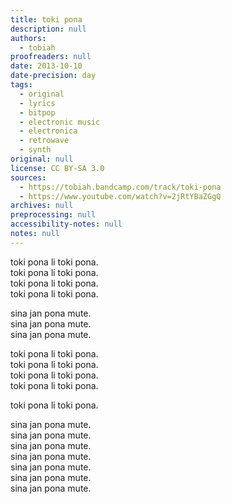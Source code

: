 ```yaml
---
title: toki pona
description: null
authors:
  - tobiah
proofreaders: null
date: 2013-10-10
date-precision: day
tags:
  - original
  - lyrics
  - bitpop
  - electronic music
  - electronica
  - retrowave
  - synth
original: null
license: CC BY-SA 3.0
sources:
  - https://tobiah.bandcamp.com/track/toki-pona
  - https://www.youtube.com/watch?v=2jRtYBaZGgQ
archives: null
preprocessing: null
accessibility-notes: null
notes: null
---
```


toki pona li toki pona.  \
toki pona li toki pona.  \
toki pona li toki pona.  \
toki pona li toki pona.

sina jan pona mute.  \
sina jan pona mute.  \
sina jan pona mute.

toki pona li toki pona.  \
toki pona li toki pona.  \
toki pona li toki pona.  \
toki pona li toki pona.

toki pona li toki pona.

sina jan pona mute.  \
sina jan pona mute.  \
sina jan pona mute.  \
sina jan pona mute.  \
sina jan pona mute.  \
sina jan pona mute.  \
sina jan pona mute.
